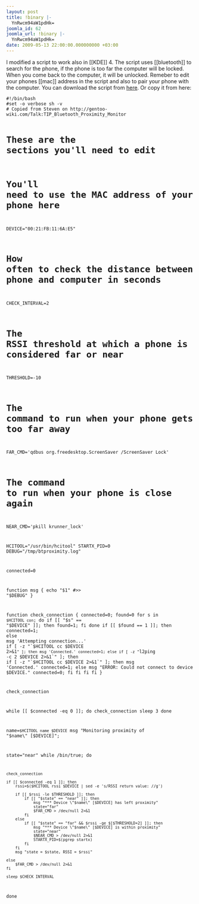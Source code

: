 ```yaml
---
layout: post
title: !binary |-
  YnRwcm94aW1pdHk=
joomla_id: 62
joomla_url: !binary |-
  YnRwcm94aW1pdHk=
date: 2009-05-13 22:00:00.000000000 +03:00
---
```

<p>I modified a script to work also in [[KDE]] 4. The script uses [[bluetooth]] to search for the phone, if the phone is too far the computer will be locked. When you come back to the computer, it will be unlocked. Remeber to edit your phones [[mac]] address in the script and also to pair your phone with the computer. You can download the script from <a href="http://oprod.net/index.php/downloads/category/1-btproximity">here</a>. Or copy it from here:</p>
<pre><code>#!/bin/bash
#set -o verbose sh -v
# Copied from Steven on http://gentoo-wiki.com/Talk:TIP_Bluetooth_Proximity_Monitor

# These are the sections you'll need to edit

 # You'll need to use the MAC address of your phone here
DEVICE="00:21:FB:11:6A:E5"

# How often to check the distance between phone and computer in seconds
CHECK_INTERVAL=2

# The RSSI threshold at which a phone is considered far or near
THRESHOLD=-10

# The command to run when your phone gets too far away
FAR_CMD='qdbus org.freedesktop.ScreenSaver /ScreenSaver Lock'

# The command to run when your phone is close again
NEAR_CMD='pkill krunner_lock'

HCITOOL="/usr/bin/hcitool"
STARTX_PID=0
DEBUG="/tmp/btproximity.log"

connected=0

function msg {
    echo "$1" #>> "$DEBUG"
}

function check_connection {
    connected=0;
    found=0
    for s in `$HCITOOL con`; do
        if [[ "$s" == "$DEVICE" ]]; then
            found=1;
        fi
    done
    if [[ $found == 1 ]]; then
        connected=1;
    else
       msg 'Attempting connection...'
        if [ -z "`$HCITOOL cc $DEVICE 2>&1`" ]; then
            msg 'Connected.'
            connected=1;
        else
                if [ -z "`l2ping -c 2 $DEVICE 2>&1`" ]; then
                        if [ -z "`$HCITOOL cc $DEVICE 2>&1`" ]; then
                            msg 'Connected.'
                            connected=1;
                        else
                        msg "ERROR: Could not connect to device $DEVICE."
                        connected=0;
                        fi
                fi
        fi
    fi
}

check_connection

while [[ $connected -eq 0 ]]; do
    check_connection
    sleep 3
done

name=`$HCITOOL name $DEVICE`
msg "Monitoring proximity of \"$name\" [$DEVICE]";

state="near"
while /bin/true; do

    check_connection

    if [[ $connected -eq 1 ]]; then
        rssi=$($HCITOOL rssi $DEVICE | sed -e 's/RSSI return value: //g')

        if [[ $rssi -le $THRESHOLD ]]; then
            if [[ "$state" == "near" ]]; then
                msg "*** Device \"$name\" [$DEVICE] has left proximity"
                state="far"
                $FAR_CMD > /dev/null 2>&1
            fi
        else
            if [[ "$state" == "far" && $rssi -ge $[$THRESHOLD+2] ]]; then
                msg "*** Device \"$name\" [$DEVICE] is within proximity"
                state="near"
                $NEAR_CMD > /dev/null 2>&1
                STARTX_PID=$(pgrep startx)
            fi
        fi
        msg "state = $state, RSSI = $rssi"
    
    else
        $FAR_CMD > /dev/null 2>&1
    fi

    sleep $CHECK_INTERVAL
done </code></pre>
